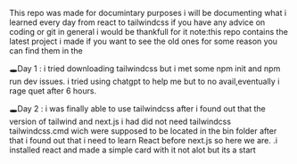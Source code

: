 This repo was made for documintary purposes i will be documenting what i learned every day from react to tailwindcss
if you have any advice on coding or git in general i would be thankfull for it
note:this repo contains the latest project i made if you want to see the old ones for some reason you can find them in the

🕳Day 1 : 
  i tried downloading tailwindcss but i met some npm init and npm run dev issues.
  i tried using chatgpt to help me but to no avail,eventually i rage quet after 6 hours.

🕳Day 2 : 
  i was finally able to use tailwindcss after i found out that the version of tailwind and next.js i had did not need
tailwindcss tailwindcss.cmd wich were  supposed to be located in the bin folder after that i found out that i need to
learn React before next.js so here we are.
.i installed react and made a simple card with it not alot but its a start



